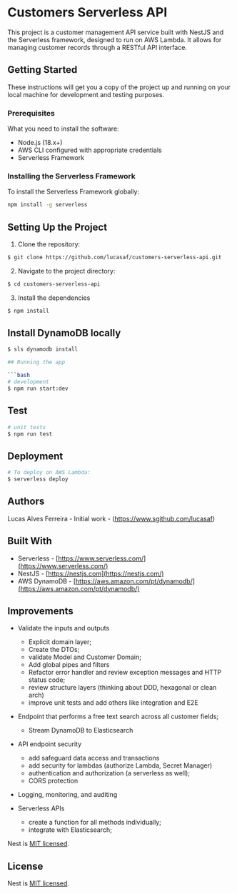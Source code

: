# Customers Serverless API

This project is a customer management API service built with NestJS and the Serverless framework, designed to run on AWS Lambda. It allows for managing customer records through a RESTful API interface.

## Getting Started

These instructions will get you a copy of the project up and running on your local machine for development and testing purposes.

### Prerequisites

What you need to install the software:

- Node.js (18.x+)
- AWS CLI configured with appropriate credentials
- Serverless Framework

### Installing the Serverless Framework

To install the Serverless Framework globally:

```bash
npm install -g serverless
```

## Setting Up the Project

1. Clone the repository:

```bash
$ git clone https://github.com/lucasaf/customers-serverless-api.git
```

2. Navigate to the project directory:

```bash
$ cd customers-serverless-api
```

3. Install the dependencies

```bash
$ npm install
```

## Install DynamoDB locally

````bash
$ sls dynamodb install

## Running the app

```bash
# development
$ npm run start:dev
````

## Test

```bash
# unit tests
$ npm run test
```

## Deployment

```bash
# To deploy on AWS Lambda:
$ serverless deploy
```

## Authors

Lucas Alves Ferreira - Initial work - (https://www.sgithub.com/lucasaf)

## Built With

- Serverless - [https://www.serverless.com/](https://www.serverless.com/)
- NestJS - [https://nestjs.com](https://nestjs.com/)
- AWS DynamoDB - [https://aws.amazon.com/pt/dynamodb/](https://aws.amazon.com/pt/dynamodb/)

## Improvements

- Validate the inputs and outputs

  - Explicit domain layer;
  - Create the DTOs;
  - validate Model and Customer Domain;
  - Add global pipes and filters
  - Refactor error handler and review exception messages and HTTP status code;
  - review structure layers (thinking about DDD, hexagonal or clean arch)
  - improve unit tests and add others like integration and E2E

- Endpoint that performs a free text search across all customer fields;

  - Stream DynamoDB to Elasticsearch

- API endpoint security

  - add safeguard data access and transactions
  - add security for lambdas (authorize Lambda, Secret Manager)
  - authentication and authorization (a serverless as well);
  - CORS protection

- Logging, monitoring, and auditing

- Serverless APIs
  - create a function for all methods individually;
  - integrate with Elasticsearch;

Nest is [MIT licensed](LICENSE).

## License

Nest is [MIT licensed](LICENSE).
